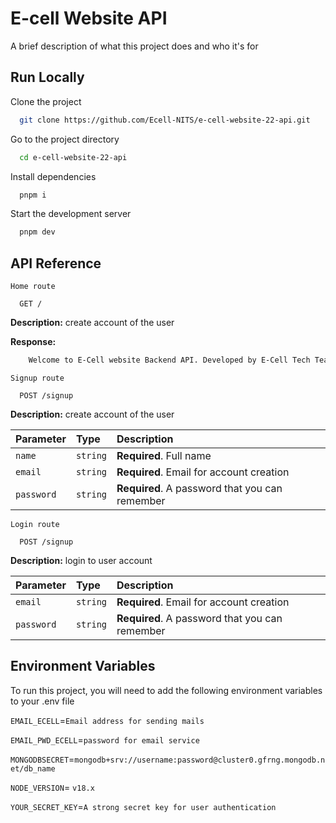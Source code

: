 
# E-cell Website API

A brief description of what this project does and who it's for

## Run Locally

Clone the project

```bash
  git clone https://github.com/Ecell-NITS/e-cell-website-22-api.git
```

Go to the project directory

```bash
  cd e-cell-website-22-api
```

Install dependencies

```bash
  pnpm i
```

Start the development server

```bash
  pnpm dev
```

## API Reference

`Home route`

```http
  GET /
```

**Description:** create account of the user

**Response:**

```bash
    Welcome to E-Cell website Backend API. Developed by E-Cell Tech Team.
```

`Signup route`

```http  
  POST /signup
```

**Description:** create account of the user

| Parameter | Type     | Description                |
| :-------- | :------- | :------------------------- |
| `name` | `string` | **Required**. Full name |
| `email` | `string` | **Required**. Email for account creation |
| `password` | `string` | **Required**. A password that you can remember |

`Login route`

```http
  POST /signup
```

**Description:** login to user account

| Parameter | Type     | Description                |
| :-------- | :------- | :------------------------- |
| `email` | `string` | **Required**. Email for account creation |
| `password` | `string` | **Required**. A password that you can remember |

## Environment Variables

To run this project, you will need to add the following environment variables to your .env file

`EMAIL_ECELL`=`Email address for sending mails`

`EMAIL_PWD_ECELL`=`password for email service`

`MONGODBSECRET`=`mongodb+srv://username:password@cluster0.gfrng.mongodb.net/db_name`

`NODE_VERSION`= `v18.x`

`YOUR_SECRET_KEY`=`A strong secret key for user authentication`
